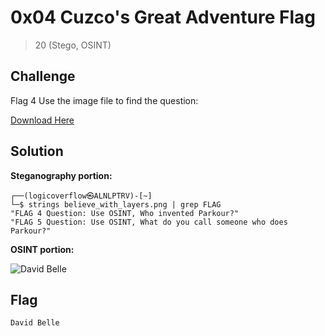 # 0x04 Cuzco's Great Adventure Flag
> 20 (Stego, OSINT)

## Challenge

Flag 4 Use the image file to find the question:

[Download Here](https://github.com/logicoverflow/sans-new2cyber-ctf/blob/main/chinchilla/0x04/believe_with_layers.png)

## Solution

**Steganography portion:**

```
┌──(logicoverflow㉿ALNLPTRV)-[~]
└─$ strings believe_with_layers.png | grep FLAG
"FLAG 4 Question: Use OSINT, Who invented Parkour?"
"FLAG 5 Question: Use OSINT, What do you call someone who does Parkour?"
```

**OSINT portion:**

![David Belle](https://github.com/logicoverflow/sans-new2cyber-ctf/blob/main/chinchilla/0x04/firefox_k4vmQjnON8.png)

## Flag

```David Belle```
